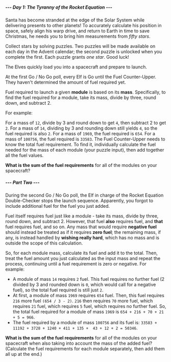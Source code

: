 ##### --- Day 1: The Tyranny of the Rocket Equation ---

Santa has become stranded at the edge of the Solar System while delivering presents to other planets! 
To accurately calculate his position in space, safely align his warp drive, and return to Earth in time 
to save Christmas, he needs you to bring him measurements from _fifty stars_.

Collect stars by solving puzzles. Two puzzles will be made available on each day in the Advent calendar; 
the second puzzle is unlocked when you complete the first. Each puzzle grants _one star_. Good luck!

The Elves quickly load you into a spacecraft and prepare to launch.

At the first Go / No Go poll, every Elf is Go until the Fuel Counter-Upper. They haven't determined 
the amount of fuel required yet.

Fuel required to launch a given **module** is based on its **mass**. Specifically, to find the fuel 
required for a module, take its mass, divide by three, round down, and subtract 2.

For example:

For a mass of `12`, divide by 3 and round down to get `4`, then subtract 2 to get `2`.
For a mass of `14`, dividing by 3 and rounding down still yields `4`, so the fuel required is also `2`.
For a mass of `1969`, the fuel required is `654`.
For a mass of `100756`, the fuel required is `33583`.
The Fuel Counter-Upper needs to know the total fuel requirement. To find it, individually calculate the 
fuel needed for the mass of each module (your puzzle input), then add together all the fuel values.

**What is the sum of the fuel requirements** for all of the modules on your spacecraft?

##### --- Part Two ---

During the second Go / No Go poll, the Elf in charge of the Rocket Equation Double-Checker stops the 
launch sequence. Apparently, you forgot to include additional fuel for the fuel you just added.

Fuel itself requires fuel just like a module - take its mass, divide by three, round down, and subtract 
2. However, that fuel **also** requires fuel, and **that** fuel requires fuel, and so on. Any mass that would 
require **negative fuel** should instead be treated as if it requires **zero fuel**; the remaining mass, if 
any, is instead handled by **wishing really hard**, which has no mass and is outside the scope of this 
calculation.

So, for each module mass, calculate its fuel and add it to the total. Then, treat the fuel amount you 
just calculated as the input mass and repeat the process, continuing until a fuel requirement is zero 
or negative. For example:

* A module of mass `14` requires `2` fuel. This fuel requires no further fuel (2 divided by 3 and rounded 
down is `0`, which would call for a negative fuel), so the total fuel required is still just `2`.
* At first, a module of mass `1969` requires `654` fuel. Then, this fuel requires `216` more fuel `(654 / 3 - 2)`. 
`216` then requires `70` more fuel, which requires `21` fuel, which requires `5` fuel, which requires no further 
fuel. So, the total fuel required for a module of mass `1969` is `654 + 216 + 70 + 21 + 5 = 966`.
* The fuel required by a module of mass `100756` and its fuel is: `33583 + 11192 + 3728 + 1240 + 411 + 135 + 
43 + 12 + 2 = 50346`.

**What is the sum of the fuel requirements** for all of the modules on your spacecraft when also taking into 
account the mass of the added fuel? (Calculate the fuel requirements for each module separately, then 
add them all up at the end.)
